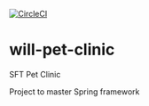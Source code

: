 [![CircleCI](https://circleci.com/gh/wilfriedpapt89/will-pet-clinic/tree/main.svg?style=svg)](https://circleci.com/gh/wilfriedpapt89/will-pet-clinic/tree/main)
# will-pet-clinic

SFT Pet Clinic

Project to master Spring framework
